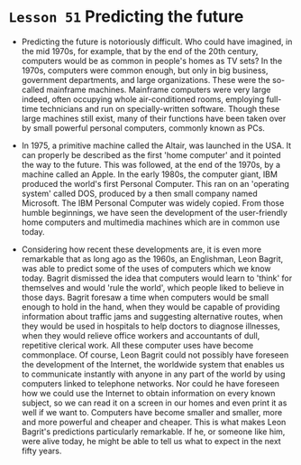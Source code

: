# `Lesson 51` Predicting the future

* Predicting the future is notoriously difficult. Who could have imagined, in the mid 1970s, for example, that by the end of the 20th century, computers would be as common in people's homes as TV sets? In the 1970s, computers were common enough, but only in big business, government departments, and large organizations. These were the so-called mainframe machines. Mainframe computers were very large indeed, often occupying whole air-conditioned rooms, employing full-time technicians and run on specially-written software. Though these large machines still exist, many of their functions have been taken over by small powerful personal computers, commonly known as PCs. 

* In 1975, a primitive machine called the Altair, was launched in the USA. It can properly be described as the first 'home computer' and it pointed the way to the future. This was followed, at the end of the 1970s, by a machine called an Apple. In the early 1980s, the computer giant, IBM produced the world's first Personal Computer. This ran on an 'operating system' called DOS, produced by a then small company named Microsoft. The IBM Personal Computer was widely copied. From those humble beginnings, we have seen the development of the user-friendly home computers and multimedia machines which are in common use today. 

* Considering how recent these developments are, it is even more remarkable that as long ago as the 1960s, an Englishman, Leon Bagrit, was able to predict some of the uses of computers which we know today. Bagrit dismissed the idea that computers would learn to 'think' for themselves and would 'rule the world', which people liked to believe in those days. Bagrit foresaw a time when computers would be small enough to hold in the hand, when they would be capable of providing information about traffic jams and suggesting alternative routes, when they would be used in hospitals to help doctors to diagnose illnesses, when they would relieve office workers and accountants of dull, repetitive clerical work. All these computer uses have become commonplace. Of course, Leon Bagrit could not possibly have foreseen the development of the Internet, the worldwide system that enables us to communicate instantly with anyone in any part of the world by using computers linked to telephone networks. Nor could he have foreseen how we could use the Internet to obtain information on every known subject, so we can read it on a screen in our homes and even print it as well if we want to. Computers have become smaller and smaller, more and more powerful and cheaper and cheaper. This is what makes Leon Bagrit's predictions particularly remarkable. If he, or someone like him, were alive today, he might be able to tell us what to expect in the next fifty years. 